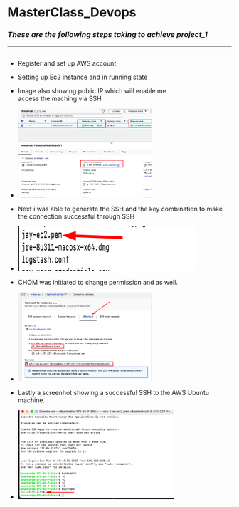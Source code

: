 # MasterClass_Devops
<!---- Headings make use of the pound key-->
### _These are the following steps taking to achieve project_1_

<!--- To make word look italic use  * or _ around the word-->

---
---

<!--- Ul-->

* Register and set up AWS account

* Setting up Ec2 instance and in running state

* Image also showing public IP which will enable me <br> access the maching via SSH

* <img src="./images/Ec2_setup_1.png" width="300" height="200">

* Next i was able to generate the SSH and the key combination to make the connection successful through SSH
* <img src="./images/Key.png" width="400" height="100">

* CHOM was initiated to change permission and as well.
* <img src="./images/SSH_connect.png" width="300" height="200">

* Lastly a screenhot showing a successful SSH to the AWS Ubuntu machine.

* <img src="./images/Successful_access_AWS.png" width="350" height="200">